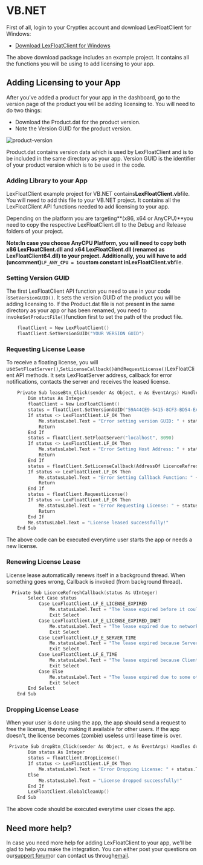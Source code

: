 # VB.NET

First of all, login to your Cryptlex account and download LexFloatClient for Windows:

* [Download LexFloatClient for Windows](https://cryptlex.com/app/api)

The above download package includes an example project. It contains all the functions you will be using to add licensing to your app.

## Adding Licensing to your App

After you've added a product for your app in the dashboard, go to the version page of the product you will be adding licensing to. You will need to do two things:

* Download the Product.dat for the product version.
* Note the Version GUID for the product version.

![product-version](https://cryptlex.com/public/img/docs/version.png)

Product.dat contains version data which is used by LexFloatClient and is to be included in the same directory as your app. Version GUID is the identifier of your product version which is to be used in the code.

### Adding Library to your App

LexFloatClient example project for VB.NET contains**LexFloatClient.vb**file. You will need to add this file to your VB.NET project. It contains all the LexFloatClient API functions needed to add licensing to your app.

Depending on the platform you are targeting**\(x86, x64 or AnyCPU\)**you need to copy the respective LexFloatClient.dll to the Debug and Release folders of your project.

**Note:**In case you choose AnyCPU Platform, you will need to copy both x86 LexFloatClient.dll and x64 LexFloatClient.dll \(renamed as LexFloatClient64.dll\) to your project. Additionally, you will have to add \(uncomment\)`LF_ANY_CPU = 1`custom constant in**LexFloatClient.vb**file.

### Setting Version GUID

The first LexFloatClient API function you need to use in your code is`SetVersionGUID()`. It sets the version GUID of the product you will be adding licensing to. If the Product.dat file is not present in the same directory as your app or has been renamed, you need to invoke`SetProductFile()`function first to set the path of the product file.

```c
    floatClient = New LexFloatClient()
    floatClient.SetVersionGUID("YOUR VERSION GUID")
```

### Requesting License Lease

To receive a floating license, you will use`SetFloatServer()`,`SetLicenseCallback()`and`RequestLicense()`LexFloatClient API methods. It sets LexFloatServer address, callback for error notifications, contacts the server and receives the leased license.

```c
    Private Sub leaseBtn_Click(sender As Object, e As EventArgs) Handles leaseBtn.Click
        Dim status As Integer
        floatClient = New LexFloatClient()
        status = floatClient.SetVersionGUID("59A44CE9-5415-8CF3-BD54-EA73A64E9A1B")
        If status <> LexFloatClient.LF_OK Then
            Me.statusLabel.Text = "Error setting version GUID: " + status.ToString()
            Return
        End If
        status = floatClient.SetFloatServer("localhost", 8090)
        If status <> LexFloatClient.LF_OK Then
            Me.statusLabel.Text = "Error Setting Host Address: " + status.ToString()
            Return
        End If
        status = floatClient.SetLicenseCallback(AddressOf LicenceRefreshCallback)
        If status <> LexFloatClient.LF_OK Then
            Me.statusLabel.Text = "Error Setting Callback Function: " + status.ToString()
            Return
        End If
        status = floatClient.RequestLicense()
        If status <> LexFloatClient.LF_OK Then
            Me.statusLabel.Text = "Error Requesting License: " + status.ToString()
            Return
        End If
        Me.statusLabel.Text = "License leased successfully!"
    End Sub
```

The above code can be executed everytime user starts the app or needs a new license.

### Renewing License Lease

License lease automatically renews itself in a background thread. When something goes wrong, Callback is invoked \(from background thread\).

```c
  Private Sub LicenceRefreshCallback(status As UInteger)
        Select Case status
            Case LexFloatClient.LF_E_LICENSE_EXPIRED
                Me.statusLabel.Text = "The lease expired before it could be renewed."
                Exit Select
            Case LexFloatClient.LF_E_LICENSE_EXPIRED_INET
                Me.statusLabel.Text = "The lease expired due to network connection failure."
                Exit Select
            Case LexFloatClient.LF_E_SERVER_TIME
                Me.statusLabel.Text = "The lease expired because Server System time was modified."
                Exit Select
            Case LexFloatClient.LF_E_TIME
                Me.statusLabel.Text = "The lease expired because Client System time was modified."
                Exit Select
            Case Else
                Me.statusLabel.Text = "The lease expired due to some other reason."
                Exit Select
        End Select
    End Sub
```

### Dropping License Lease

When your user is done using the app, the app should send a request to free the license, thereby making it available for other users. If the app doesn't, the license becomes \(zombie\) useless until lease time is over.

```c
 Private Sub dropBtn_Click(sender As Object, e As EventArgs) Handles dropBtn.Click
        Dim status As Integer
        status = floatClient.DropLicense()
        If status <> LexFloatClient.LF_OK Then
            Me.statusLabel.Text = "Error Dropping License: " + status.ToString()
        Else
            Me.statusLabel.Text = "License dropped successfully!"
        End If
        LexFloatClient.GlobalCleanUp()
    End Sub
```

The above code should be executed everytime user closes the app.

## Need more help?

In case you need more help for adding LexFloatClient to your app, we'll be glad to help you make the integration. You can either post your questions on our[support forum](https://cryptlex.com/forums)or can contact us through[email](mailto:support@cryptlex.com?Subject=Using%20LexFloatClient).


